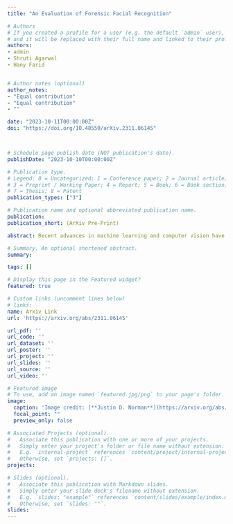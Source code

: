 ```yaml
---
title: "An Evaluation of Forensic Facial Recognition"

# Authors
# If you created a profile for a user (e.g. the default `admin` user), write the username (folder name) here 
# and it will be replaced with their full name and linked to their profile.
authors:
- admin
- Shruti Agarwal 
- Hany Farid


# Author notes (optional)
author_notes:
- "Equal contribution"
- "Equal contribution"
- ""

date: "2023-10-11T00:00:00Z"
doi: "https://doi.org/10.48550/arXiv.2311.06145"



# Schedule page publish date (NOT publication's date).
publishDate: "2023-10-10T00:00:00Z"

# Publication type.
# Legend: 0 = Uncategorized; 1 = Conference paper; 2 = Journal article;
# 3 = Preprint / Working Paper; 4 = Report; 5 = Book; 6 = Book section;
# 7 = Thesis; 8 = Patent
publication_types: ["3"]

# Publication name and optional abbreviated publication name.
publication: 
publication_short: (ArXiv Pre-Print)

abstract: Recent advances in machine learning and computer vision have led to reported facial recognition accuracies surpassing human performance. We question if these systems will translate to real-world forensic scenarios in which a potentially low-resolution, low-quality, partially-occluded image is compared against a standard facial database. We describe the construction of a large-scale synthetic facial dataset along with a controlled facial forensic lineup, the combination of which allows for a controlled evaluation of facial recognition under a range of real-world conditions. Using this synthetic dataset, and a popular dataset of real faces, we evaluate the accuracy of two popular neural-based recognition systems. We find that previously reported face recognition accuracies of more than 95% drop to as low as 65% in this more challenging forensic scenario.

# Summary. An optional shortened abstract.
summary: 

tags: []

# Display this page in the Featured widget?
featured: true

# Custom links (uncomment lines below)
# links:
name: Arxiv Link
url: 'https://arxiv.org/abs/2311.06145'

url_pdf: ''
url_code: ''
url_dataset: ''
url_poster: ''
url_project: ''
url_slides: ''
url_source: ''
url_video: ''

# Featured image
# To use, add an image named `featured.jpg/png` to your page's folder. 
image:
  caption: 'Image credit: [**Justin D. Norman**](https://arxiv.org/abs/2311.06145)'
  focal_point: ""
  preview_only: false

# Associated Projects (optional).
#   Associate this publication with one or more of your projects.
#   Simply enter your project's folder or file name without extension.
#   E.g. `internal-project` references `content/project/internal-project/index.md`.
#   Otherwise, set `projects: []`.
projects:

# Slides (optional).
#   Associate this publication with Markdown slides.
#   Simply enter your slide deck's filename without extension.
#   E.g. `slides: "example"` references `content/slides/example/index.md`.
#   Otherwise, set `slides: ""`.
slides: 
---
```



